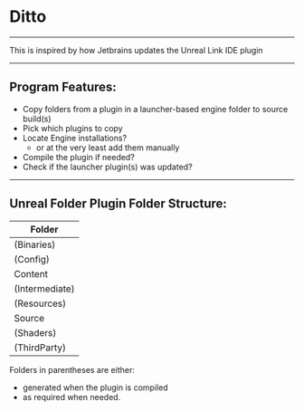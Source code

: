 # Ditto
___
This is inspired by how Jetbrains updates the Unreal Link IDE plugin

---

## Program Features:

- Copy folders from a plugin in a launcher-based engine folder to source build(s)
- Pick which plugins to copy
- Locate Engine installations?
  - or at the very least add them manually
- Compile the plugin if needed?
- Check if the launcher plugin(s) was updated?

---
## Unreal Folder Plugin Folder Structure:

| Folder         |
|----------------|
| (Binaries)     |
| (Config)       |
| Content        |
| (Intermediate) |
| (Resources)    |
| Source         |
| (Shaders)      |
| (ThirdParty)   |

Folders in parentheses are either:
- generated when the plugin is compiled
- as required when needed.
